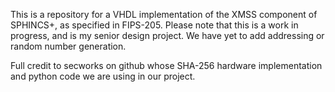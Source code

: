 This is a repository for a VHDL implementation of the XMSS component of SPHINCS+, as specified in FIPS-205. Please note that this is a work in progress, and is my senior design project. We have yet to add addressing or random number generation.

Full credit to secworks on github whose SHA-256 hardware implementation and python code we are using in our project.
